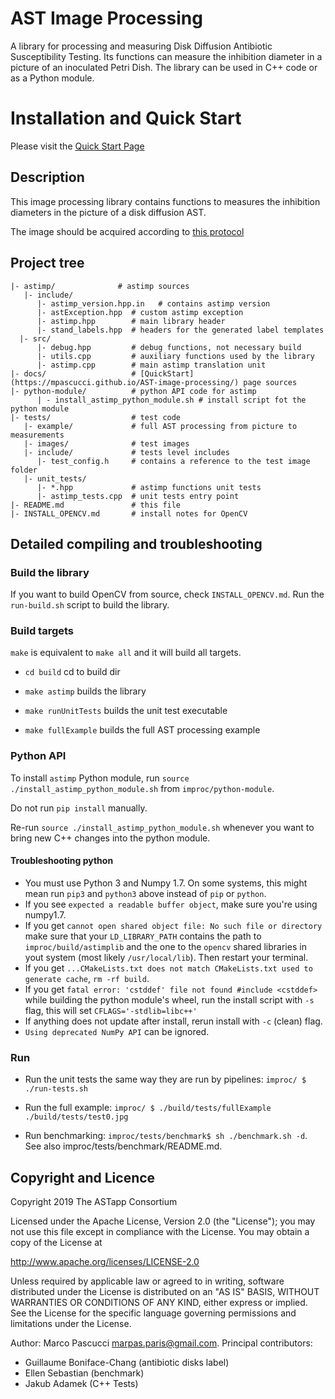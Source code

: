 # AST Image Processing

A library for processing and measuring Disk Diffusion Antibiotic Susceptibility Testing.
Its functions can measure the inhibition diameter in a picture of an inoculated Petri Dish.
The library can be used in C++ code or as a Python module.

# Installation and Quick Start
Please visit the [Quick Start Page](https://mpascucci.github.io/AST-image-processing/)

## Description
This image processing library contains functions to measures the inhibition diameters in the picture of a disk diffusion AST.

The image should be acquired according to [this protocol](https://mpascucci.github.io/ASTapp-protocol/)

## Project tree

```{}
|- astimp/              # astimp sources
   |- include/
      |- astimp_version.hpp.in   # contains astimp version
      |- astException.hpp  # custom astimp exception
      |- astimp.hpp        # main library header
      |- stand_labels.hpp  # headers for the generated label templates
  |- src/
      |- debug.hpp         # debug functions, not necessary build
      |- utils.cpp         # auxiliary functions used by the library
      |- astimp.cpp        # main astimp translation unit
|- docs/                   # [QuickStart](https://mpascucci.github.io/AST-image-processing/) page sources
|- python-module/          # python API code for astimp
      | - install_astimp_python_module.sh # install script fot the python module
|- tests/                  # test code
   |- example/             # full AST processing from picture to measurements
   |- images/              # test images
   |- include/             # tests level includes
      |- test_config.h     # contains a reference to the test image folder
   |- unit_tests/
      |- *.hpp             # astimp functions unit tests
      |- astimp_tests.cpp  # unit tests entry point
|- README.md               # this file
|- INSTALL_OPENCV.md       # install notes for OpenCV
```

## Detailed compiling and troubleshooting

### Build the library

If you want to build OpenCV from source, check `INSTALL_OPENCV.md`.
Run the `run-build.sh` script to build the library.

### Build targets
`make` is equivalent to `make all` and it will build all targets.

- `cd build` cd to build dir

- `make astimp` builds the library

- `make runUnitTests` builds the unit test executable

- `make fullExample` builds the full AST processing example

### Python API

To install `astimp` Python module, run `source ./install_astimp_python_module.sh` from `improc/python-module`.

Do not run `pip install` manually.

Re-run `source ./install_astimp_python_module.sh` whenever you want to bring new C++ changes into the python module.

#### Troubleshooting python
- You must use Python 3 and Numpy 1.7. On some systems, this might mean run `pip3` and `python3` above instead of `pip` or `python`.
- If you see `expected a readable buffer object`, make sure you're using numpy1.7.
- If you get `cannot open shared object file: No such file or directory` make sure that your `LD_LIBRARY_PATH` contains the path to `improc/build/astimplib` and the one to the `opencv` shared libraries in yout system (most likely `/usr/local/lib`). Then restart your terminal.
- If you get `...CMakeLists.txt does not match CMakeLists.txt used to generate cache`, `rm -rf build`.
- If you get `fatal error: 'cstddef' file not found #include <cstddef>` while building the python module's wheel, run the install script with `-s` flag, this will set `CFLAGS='-stdlib=libc++'`
- If anything does not update after install, rerun install with `-c` (clean) flag.
- `Using deprecated NumPy API` can be ignored.

### Run

- Run the unit tests the same way they are run by pipelines: `improc/ $ ./run-tests.sh`

- Run the full example: `improc/ $ ./build/tests/fullExample ./build/tests/test0.jpg`

- Run benchmarking: `improc/tests/benchmark$ sh ./benchmark.sh -d`. See also improc/tests/benchmark/README.md.

## Copyright and Licence

Copyright 2019 The ASTapp Consortium

Licensed under the Apache License, Version 2.0 (the "License");
you may not use this file except in compliance with the License.
You may obtain a copy of the License at

   <http://www.apache.org/licenses/LICENSE-2.0>

Unless required by applicable law or agreed to in writing, software
distributed under the License is distributed on an "AS IS" BASIS,
WITHOUT WARRANTIES OR CONDITIONS OF ANY KIND, either express or implied.
See the License for the specific language governing permissions and
limitations under the License.

Author: Marco Pascucci <marpas.paris@gmail.com>.
Principal contributors:
- Guillaume Boniface-Chang (antibiotic disks label)
- Ellen Sebastian (benchmark)
- Jakub Adamek (C++ Tests)

